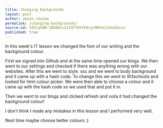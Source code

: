 ```yaml
---
title: Changing Backgrounds
layout: post
author: akash.sharma
permalink: /changing-backgrounds/
source-id: 193cqtWN-1BSBA1vZsfGF7HYVFAryrNRFeCzbkoSUxso
published: true
---
```

In this week's IT lesson we changed the font of our writing and the background colour. 

First we signed into Github and at the same time opened our blogs. We then went to our settings and checked if there was anything wrong with our websites. After this we went to style. ssc and we went to body background and it came up with a hash code.  To change this we went to W3schools and looked for html colour picker. We were then able to choose a colour and it came up with the hash code so we used that and put it in.

Then we went to our blogs and clicked refresh and voila it had changed the background colour!

I don't think I made any mistakes in this lesson and I performed very well.

Next time maybe choose better colours :)

